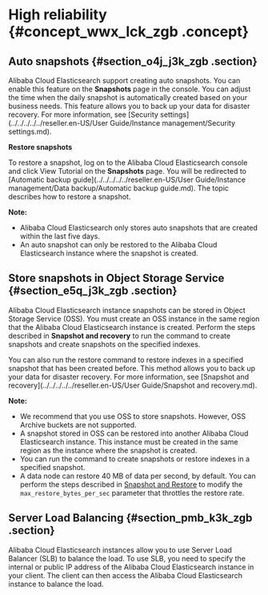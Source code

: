 # High reliability {#concept_wwx_lck_zgb .concept}

## Auto snapshots {#section_o4j_j3k_zgb .section}

Alibaba Cloud Elasticsearch support creating auto snapshots. You can enable this feature on the **Snapshots** page in the console. You can adjust the time when the daily snapshot is automatically created based on your business needs. This feature allows you to back up your data for disaster recovery. For more information, see [Security settings](../../../../../reseller.en-US/User Guide/Instance management/Security settings.md).

**Restore snapshots**

To restore a snapshot, log on to the Alibaba Cloud Elasticsearch console and click View Tutorial on the **Snapshots** page. You will be redirected to [Automatic backup guide](../../../../../reseller.en-US/User Guide/Instance management/Data backup/Automatic backup guide.md). The topic describes how to restore a snapshot.

**Note:** 

-   Alibaba Cloud Elasticsearch only stores auto snapshots that are created within the last five days.
-   An auto snapshot can only be restored to the Alibaba Cloud Elasticsearch instance where the snapshot is created.

## Store snapshots in Object Storage Service {#section_e5q_j3k_zgb .section}

Alibaba Cloud Elasticsearch instance snapshots can be stored in Object Storage Service \(OSS\). You must create an OSS instance in the same region that the Alibaba Cloud Elasticsearch instance is created. Perform the steps described in **Snapshot and recovery** to run the command to create snapshots and create snapshots on the specified indexes.

You can also run the restore command to restore indexes in a specified snapshot that has been created before. This method allows you to back up your data for disaster recovery. For more information, see [Snapshot and recovery](../../../../../reseller.en-US/User Guide/Snapshot and recovery.md).

**Note:** 

-   We recommend that you use OSS to store snapshots. However, OSS Archive buckets are not supported.
-   A snapshot stored in OSS can be restored into another Alibaba Cloud Elasticsearch instance. This instance must be created in the same region as the instance where the snapshot is created.
-   You can run the command to create snapshots or restore indexes in a specified snapshot.
-   A data node can restore 40 MB of data per second, by default. You can perform the steps described in [Snapshot and Restore](https://www.elastic.co/guide/en/elasticsearch/reference/current/modules-snapshots.html) to modify the `max_restore_bytes_per_sec` parameter that throttles the restore rate.

## Server Load Balancing {#section_pmb_k3k_zgb .section}

Alibaba Cloud Elasticsearch instances allow you to use Server Load Balancer \(SLB\) to balance the load. To use SLB, you need to specify the internal or public IP address of the Alibaba Cloud Elasticsearch instance in your client. The client can then access the Alibaba Cloud Elasticsearch instance to balance the load.

